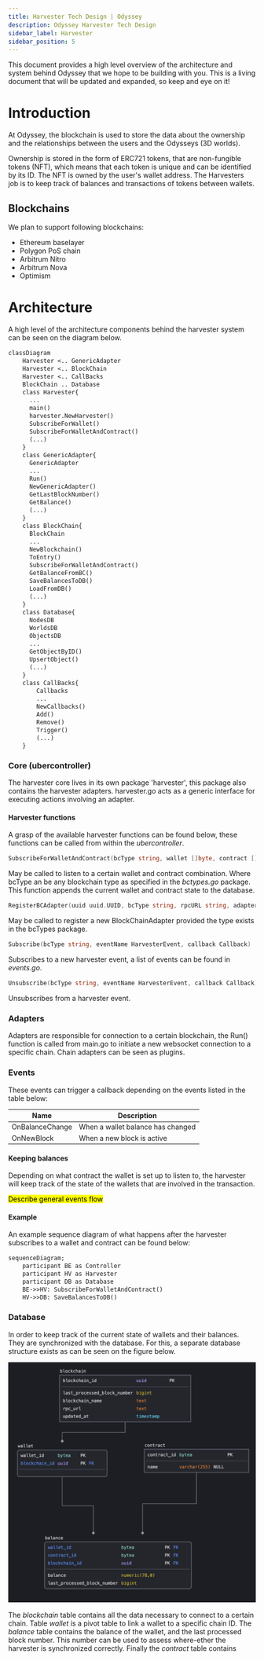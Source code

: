 ```yaml
---
title: Harvester Tech Design | Odyssey
description: Odyssey Harvester Tech Design
sidebar_label: Harvester
sidebar_position: 5
---
```

This document provides a high level overview of the architecture and system behind Odyssey that we hope to be building with you. This is a living document that will be updated and expanded, so keep and eye on it!

# Introduction
At Odyssey, the blockchain is used to store the data about the ownership and the relationships between the users and the Odysseys (3D worlds).

Ownership is stored in the form of ERC721 tokens, that are non-fungible tokens (NFT), which means that each token is unique and can be identified by its ID. The NFT is owned by the user's wallet address.
The Harvesters job is to keep track of balances and transactions of tokens between wallets.

## Blockchains

We plan to support following blockchains:

- Ethereum baselayer
- Polygon PoS chain
- Arbitrum Nitro
- Arbitrum Nova
- Optimism

# Architecture 
A high level of the architecture components behind the harvester system can be seen on the diagram below.

```mermaid
classDiagram
    Harvester <.. GenericAdapter
    Harvester <.. BlockChain
    Harvester <.. CallBacks
    BlockChain .. Database
    class Harvester{
      ...
      main()
      harvester.NewHarvester()
      SubscribeForWallet()
      SubscribeForWalletAndContract()
      (...)
    }
    class GenericAdapter{
      GenericAdapter
      ...
      Run()
      NewGenericAdapter()
      GetLastBlockNumber()
      GetBalance()
      (...)
    }
    class BlockChain{
      BlockChain
      ...
      NewBlockchain()
      ToEntry()
      SubscribeForWalletAndContract()
      GetBalanceFromBC()
      SaveBalancesToDB()
      LoadFromDB()
      (...)
    }
    class Database{
      NodesDB
      WorldsDB
      ObjectsDB
      ...
      GetObjectByID()
      UpsertObject()
      (...)
    }
    class CallBacks{
        Callbacks
        ...
        NewCallbacks()
        Add()
        Remove()
        Trigger()
        (...)
    }
```

### Core (ubercontroller)
The harvester core lives in its own package 'harvester', this package also contains the harvester adapters.
harvester.go acts as a generic interface for executing actions involving an adapter.

#### Harvester functions
A grasp of the available harvester functions can be found below, these functions can be called from within the _ubercontroller_.

```go
SubscribeForWalletAndContract(bcType string, wallet []byte, contract []byte, callback Callback)
``` 
May be called to listen to a certain wallet and contract combination. Where bcType an be any blockchain type as specified in the _bctypes.go_ package.
This function appends the current wallet and contract state to the database.

```go
RegisterBCAdapter(uuid uuid.UUID, bcType string, rpcURL string, adapter BCAdapter)
```
May be called to register a new BlockChainAdapter provided the type exists in the bcTypes package.

```go
Subscribe(bcType string, eventName HarvesterEvent, callback Callback)
```

Subscribes to a new harvester event, a list of events can be found in _events.go_.

```go
Unsubscribe(bcType string, eventName HarvesterEvent, callback Callback)
```

Unsubscribes from a harvester event.

### Adapters
Adapters are responsible for connection to a certain blockchain, the Run() function is called from main.go to initiate a new websocket connection to a specific chain.
Chain adapters can be seen as plugins.

### Events
These events can trigger a callback depending on the events listed in the table below:

| Name            | Description                       |
|-----------------|-----------------------------------|
| OnBalanceChange | When a wallet balance has changed |
| OnNewBlock      | When a new block is active        |


#### Keeping balances
Depending on what contract the wallet is set up to listen to, the harvester will keep track of the state of the wallets that are involved in the transaction.

<mark>Describe general events flow</mark>

#### Example
An example sequence diagram of what happens after the harvester subscribes to a wallet and contract can be found below:

```mermaid
sequenceDiagram;
    participant BE as Controller
    participant HV as Harvester
    participant DB as Database
    BE->>HV: SubscribeForWalletAndContract()
    HV->>DB: SaveBalancesToDB()
```

### Database
In order to keep track of the current state of wallets and their balances. They are synchronized with the database. For this, a separate database structure exists as can be seen on the figure below.

![Harvester example flow](img/harvester_database.png)

The _blockchain_ table contains all the data necessary to connect to a certain chain.
Table _wallet_ is a pivot table to link a wallet to a specific chain ID.
The _balance_ table contains the balance of the wallet, and the last processed block number. This number can be used to assess where-ether the harvester is synchronized correctly.
Finally the _contract_ table contains
